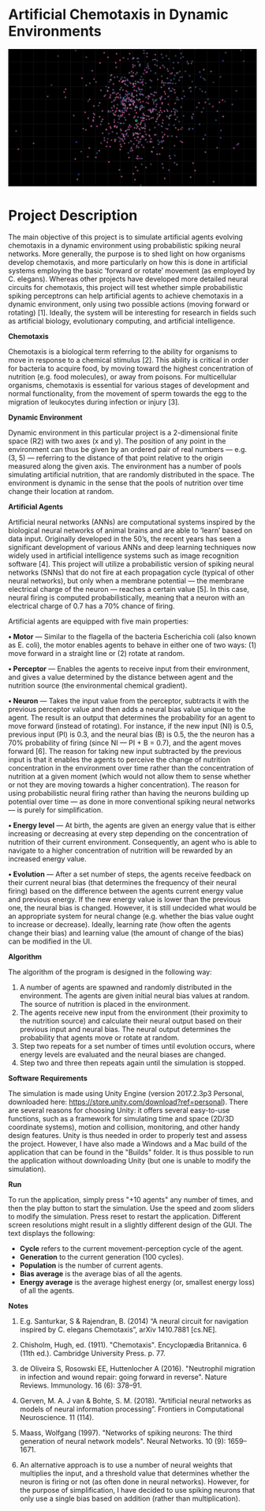 # Artificial Chemotaxis in Dynamic Environments

![Screenshot](/Screenshot.png)

# Project Description

The main objective of this project is to simulate artificial agents evolving chemotaxis in a dynamic environment using probabilistic spiking neural networks. More generally, the purpose is to shed light on how organisms develop chemotaxis,
and more particularly on how this is done in artificial systems employing the basic ’forward or rotate’ movement (as employed by C. elegans). Whereas other projects have developed more detailed neural circuits for chemotaxis, this project will test whether simple probabilistic spiking perceptrons can help artificial agents to achieve chemotaxis in a dynamic environment, only using two possible actions (moving forward or rotating) [1]. Ideally, the system will be interesting for research in fields such as artificial biology, evolutionary computing, and artificial intelligence.

<b>Chemotaxis</b>

Chemotaxis is a biological term referring to the ability for organisms to move in response to a chemical stimulus [2]. This ability is critical in order for bacteria to acquire food, by moving toward the highest concentration of nutrition (e.g. food molecules), or away from poisons. For multicellular organisms, chemotaxis is essential for various stages of development and normal functionality, from the movement of sperm towards the egg to the migration of leukocytes during infection or injury [3].

<b>Dynamic Environment</b>

Dynamic environment in this particular project is a 2-dimensional finite space (R2) with two axes (x and y). The position of any point in the environment can thus be given by an ordered pair of real numbers — e.g. (3, 5) — referring to the distance of that point relative to the origin measured along the given axis. The environment has a number of pools simulating artificial nutrition, that are randomly distributed in the space. The environment is dynamic in the sense that the pools of nutrition over time change their location at random.

<b>Artificial Agents</b>

Artificial neural networks (ANNs) are computational systems inspired by the biological neural networks of animal brains and are able to ’learn’ based on data input. Originally developed in the 50’s, the recent years has seen a significant development of various ANNs and deep learning techniques now widely used in artificial intelligence systems such as image recognition software [4]. This project will utilize a probabilistic version of spiking neural networks (SNNs) that do not fire at each propagation cycle (typical of other neural networks), but only when a membrane potential — the membrane electrical charge of the neuron — reaches a certain value [5]. In this case, neural firing is computed probabilistically, meaning that a neuron with an electrical charge of 0.7 has a 70% chance of firing.

Artificial agents are equipped with five main properties:

<b>• Motor</b> — Similar to the flagella of the bacteria Escherichia coli (also known as E. coli), the motor enables agents to behave in either one of two ways: (1) move forward in a straight line or (2) rotate at random.

<b>• Perceptor</b> — Enables the agents to receive input from their environment, and gives a value determined by the distance between agent and the nutrition source (the environmental chemical gradient).

<b>• Neuron</b> — Takes the input value from the perceptor, subtracts it with the previous perceptor value and then adds a neural bias value unique to the agent. The result is an output that determines the probability for an agent to move forward (instead of rotating). For instance, if the new input (NI) is 0.5, previous input (PI) is 0.3, and the neural bias (B) is 0.5, the the neuron has a 70% probability of firing (since NI — PI + B = 0.7), and the agent moves forward [6]. The reason for taking new input subtracted by the previous input is that it enables the agents to perceive the change of nutrition concentration in the environment over time rather than the concentration of nutrition at a given moment (which would not allow them to sense whether or not they are moving towards a higher concentration). The reason for using probabilistic neural firing rather than having the neurons building up potential over time — as done in more conventional spiking neural networks — is purely for simplification.

<b>• Energy level</b> — At birth, the agents are given an energy value that is either increasing or decreasing at every step depending on the concentration of nutrition of their current environment. Consequently, an agent who is able to navigate to a higher concentration of nutrition will be rewarded by an increased energy value.

<b>• Evolution</b> — After a set number of steps, the agents receive feedback on their current neural bias (that determines the frequency of their neural firing) based on the difference between the agents current energy value and previous energy. If the new energy value is lower than the previous one, the neural bias is changed. However, it is still undecided what would be an appropriate system for neural change (e.g. whether the bias value ought to increase or decrease). Ideally, learning rate (how often the agents change their bias) and learning value (the amount of change of the bias) can be modified in the UI.

<b>Algorithm</b>

The algorithm of the program is designed in the following way:
1. A number of agents are spawned and randomly distributed in the environment. The agents are given initial neural bias values at random. The source of nutrition is placed in the environment.
2. The agents receive new input from the environment (their proximity to the nutrition source) and calculate their neural output based on their previous input and neural bias. The neural output determines the probability that agents move or rotate at random.
3. Step two repeats for a set number of times until evolution occurs, where energy levels are evaluated and the neural biases are changed. 
4. Step two and three then repeats again until the simulation is stopped.

<b>Software Requirements</b>

The simulation is made using Unity Engine (version 2017.2.3p3 Personal, downloaded here: https://store.unity.com/download?ref=personal). There are several reasons for choosing Unity: it offers several easy-to-use functions, such as a framework for simulating time and space (2D/3D coordinate systems), motion and collision, monitoring, and other handy design features. Unity is thus needed in order to properly test and assess the project. However, I have also made a Windows and a Mac build of the application that can be found in the "Builds" folder. It is thus possible to run the application without downloading Unity (but one is unable to modify the simulation).

<b>Run</b>

To run the application, simply press "+10 agents" any number of times, and then the play button to start the simulation. Use the speed and zoom sliders to modify the simulation. Press reset to restart the application. Different screen resolutions might result in a slightly different design of the GUI. The text displays the following: 
- <b>Cycle</b> refers to the current movement-perception cycle of the agent.
- <b>Generation</b> to the current generation (100 cycles).
- <b>Population</b> is the number of current agents.
- <b>Bias average</b> is the average bias of all the agents.
- <b>Energy average</b> is the average highest energy (or, smallest energy loss) of all the agents.

<b>Notes</b>

1. E.g. Santurkar, S & Rajendran, B. (2014) “A neural circuit for navigation inspired by C. elegans Chemotaxis”, arXiv 1410.7881 [cs.NE].

2. Chisholm, Hugh, ed. (1911). "Chemotaxis". Encyclopædia Britannica. 6 (11th ed.). Cambridge University Press. p. 77. 

3. de Oliveira S, Rosowski EE, Huttenlocher A (2016). "Neutrophil migration in infection and wound repair: going
forward in reverse". Nature Reviews. Immunology. 16 (6): 378–91.

4. Gerven, M. A. J van & Bohte, S. M. (2018). ”Artificial neural networks as models of neural information processing”.
Frontiers in Computational Neuroscience. 11 (114).

5. Maass, Wolfgang (1997). "Networks of spiking neurons: The third generation of neural network models". Neural Networks. 10 (9): 1659–1671.

6. An alternative approach is to use a number of neural weights that multiplies the input, and a threshold value that determines whether the neuron is firing or not (as often done in neural networks). However, for the purpose of simplification, I have decided to use spiking neurons that only use a single bias based on addition (rather than multiplication).
